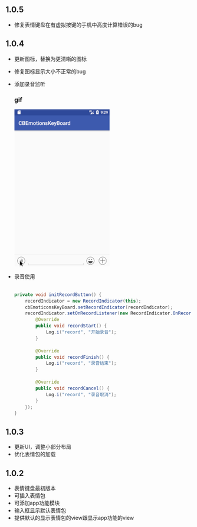 ## 1.0.5
 * 修复表情键盘在有虚拟按键的手机中高度计算错误的bug

## 1.0.4
 * 更新图标，替换为更清晰的图标
 * 修复图标显示大小不正常的bug
 * 添加录音监听

    ### gif
    ![gif](/update/1.0.4/1.0.4.gif)
 * 录音使用

    ```java

    private void initRecordButton() {
        recordIndicator = new RecordIndicator(this);
        cbEmoticonsKeyBoard.setRecordIndicator(recordIndicator);
        recordIndicator.setOnRecordListener(new RecordIndicator.OnRecordListener() {
            @Override
            public void recordStart() {
                Log.i("record", "开始录音");
            }

            @Override
            public void recordFinish() {
                Log.i("record", "录音结束");
            }

            @Override
            public void recordCancel() {
                Log.i("record", "录音取消");
            }
        });
    }
    ```

## 1.0.3
 * 更新UI，调整小部分布局
 * 优化表情包的加载

## 1.0.2
 * 表情键盘最初版本
 * 可插入表情包
 * 可添加app功能模块
 * 输入框显示默认表情包
 * 提供默认的显示表情包的view跟显示app功能的view